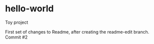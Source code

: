 # hello-world
Toy project

First set of changes to Readme, after creating the readme-edit branch. 
Commit #2
